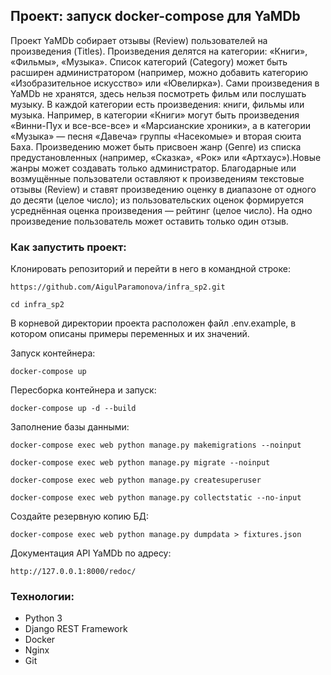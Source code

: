 ## Проект: запуск docker-compose для YaMDb

Проект YaMDb собирает отзывы (Review) пользователей на произведения (Titles). 
Произведения делятся на категории: «Книги», «Фильмы», «Музыка». Список категорий (Category) 
может быть расширен администратором (например, можно добавить категорию «Изобразительное 
искусство» или «Ювелирка»).
Сами произведения в YaMDb не хранятся, здесь нельзя посмотреть фильм или послушать музыку.
В каждой категории есть произведения: книги, фильмы или музыка. Например, в категории «Книги» 
могут быть произведения «Винни-Пух и все-все-все» и «Марсианские хроники», а в категории «Музыка» — 
песня «Давеча» группы «Насекомые» и вторая сюита Баха.
Произведению может быть присвоен жанр (Genre) из списка предустановленных (например, «Сказка», 
«Рок» или «Артхаус»).Новые жанры может создавать только администратор.
Благодарные или возмущённые пользователи оставляют к произведениям текстовые отзывы (Review) 
и ставят произведению оценку в диапазоне от одного до десяти (целое число); из пользовательских 
оценок формируется усреднённая оценка произведения — рейтинг (целое число). 
На одно произведение пользователь может оставить только один отзыв.

### Как запустить проект:

Клонировать репозиторий и перейти в него в командной строке:

`https://github.com/AigulParamonova/infra_sp2.git`

`cd infra_sp2`

В корневой директории проекта расположен файл .env.example, в котором описаны примеры переменных и их значений.

Запуск контейнера:

`docker-compose up`

Пересборка контейнера и запуск:

`docker-compose up -d --build`

Заполнение базы данными:

`docker-compose exec web python manage.py makemigrations --noinput`

`docker-compose exec web python manage.py migrate --noinput`

`docker-compose exec web python manage.py createsuperuser`

`docker-compose exec web python manage.py collectstatic --no-input`

Создайте резервную копию БД:

`docker-compose exec web python manage.py dumpdata > fixtures.json`

Документация API YaMDb по адресу:

`http://127.0.0.1:8000/redoc/`

### Технологии:
- Python 3
- Django REST Framework
- Docker
- Nginx
- Git